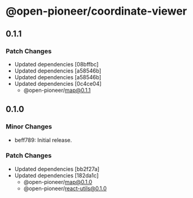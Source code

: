 # @open-pioneer/coordinate-viewer

## 0.1.1

### Patch Changes

- Updated dependencies [08bffbc]
- Updated dependencies [a58546b]
- Updated dependencies [a58546b]
- Updated dependencies [0c4ce04]
  - @open-pioneer/map@0.1.1

## 0.1.0

### Minor Changes

- beff789: Initial release.

### Patch Changes

- Updated dependencies [bb2f27a]
- Updated dependencies [182da1c]
  - @open-pioneer/map@0.1.0
  - @open-pioneer/react-utils@0.1.0
